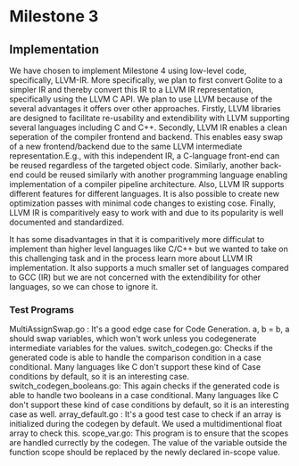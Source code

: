 # Milestone 3

## Implementation

We have chosen to implement Milestone 4 using low-level code, specifically, LLVM-IR. More specifically, we plan to first convert Golite to a simpler IR and thereby convert this IR to a LLVM IR representation, specifically using the LLVM C API. We plan to use LLVM because of the several advantages it offers over other approaches. Firstly, LLVM libraries are designed to facilitate re-usability and extendibility with LLVM supporting several languages including C and C++. Secondly, LLVM IR enables a clean seperation of the compiler frontend and backend. This enables easy swap of a new frontend/backend due to the same LLVM intermediate representation.E.g., with this independent IR, a C-language front-end can be reused regardless of the targeted object code. Similarly, another back-end could be reused similarly with another programming language enabling implementation of a compiler pipeline architecture. Also, LLVM IR supports different features for different languages. It is also possible to create new optimization passes with minimal code changes to existing cose. Finally, LLVM IR is comparitively easy to work with and due to its popularity is well documented and standardized.

It has some disadvantages in that it is comparitively more difficulat to implement than higher level languages like C/C++ but we wanted to take on this challenging task and in the process learn more about LLVM IR implementation. It also supports a much smaller set of languages compared to GCC (IR) but we are not concerned with the extendibility for other languages, so we can chose to ignore it.

### Test Programs

MultiAssignSwap.go : It's a good edge case for Code Generation. a, b = b, a should swap variables, which won't work unless you codegenerate intermediate variables for the values. 
switch_codegen.go: Checks if the generated code is able to handle the comparison condition in a case conditional. Many languages like C don't support these kind of Case conditions by default, so it is an interesting case.
switch_codegen_booleans.go: This again checks if the generated code is able to handle two booleans in a case conditional. Many languages like C don't support these kind of case conditions by default, so it is an interesting case as well.
array_default.go : It's a good test case to check if an array is initialized during the codegen by default. We used a multidimentional float array to check this.
scope_var.go: This program is to ensure that the scopes are handled currectly by the codegen. The value of the variable outside the function scope should be replaced by the newly declared in-scope value.
